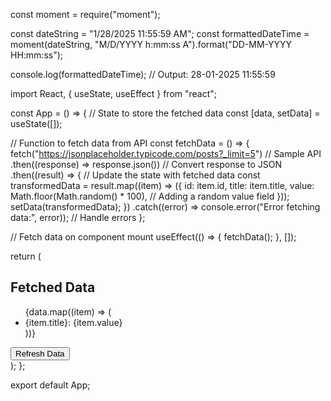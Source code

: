 const moment = require("moment");

const dateString = "1/28/2025 11:55:59 AM";
const formattedDateTime = moment(dateString, "M/D/YYYY h:mm:ss A").format("DD-MM-YYYY HH:mm:ss");

console.log(formattedDateTime); // Output: 28-01-2025 11:55:59




import React, { useState, useEffect } from "react";

const App = () => {
  // State to store the fetched data
  const [data, setData] = useState([]);

  // Function to fetch data from API
  const fetchData = () => {
    fetch("https://jsonplaceholder.typicode.com/posts?_limit=5") // Sample API
      .then((response) => response.json()) // Convert response to JSON
      .then((result) => {
        // Update the state with fetched data
        const transformedData = result.map((item) => ({
          id: item.id,
          title: item.title,
          value: Math.floor(Math.random() * 100), // Adding a random value field
        }));
        setData(transformedData);
      })
      .catch((error) => console.error("Error fetching data:", error)); // Handle errors
  };

  // Fetch data on component mount
  useEffect(() => {
    fetchData();
  }, []);

  return (
    <div>
      <h2>Fetched Data</h2>
      <ul>
        {data.map((item) => (
          <li key={item.id}>
            {item.title}: {item.value}
          </li>
        ))}
      </ul>
      <button onClick={fetchData}>Refresh Data</button>
    </div>
  );
};

export default App;
